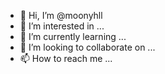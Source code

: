 - 👋 Hi, I’m @moonyhll
- 👀 I’m interested in ...
- 🌱 I’m currently learning ...
- 💞️ I’m looking to collaborate on ...
- 📫 How to reach me ...

<!---
moonyhll/moonyhll is a ✨ special ✨ repository because its `README.md` (this file) appears on your GitHub profile.
You can click the Preview link to take a look at your changes.
--->
